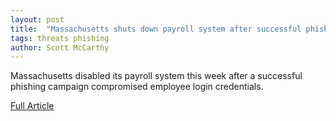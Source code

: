 ```yaml
---
layout: post
title:  "Massachusetts shuts down payroll system after successful phishing campaign"
tags: threats phishing
author: Scott McCarthy
---
```


Massachusetts disabled its payroll system this week after a successful phishing campaign compromised employee login credentials.

<a href="https://statescoop.com/massachusetts-payroll-system-phishing-2024/">Full Article</a>